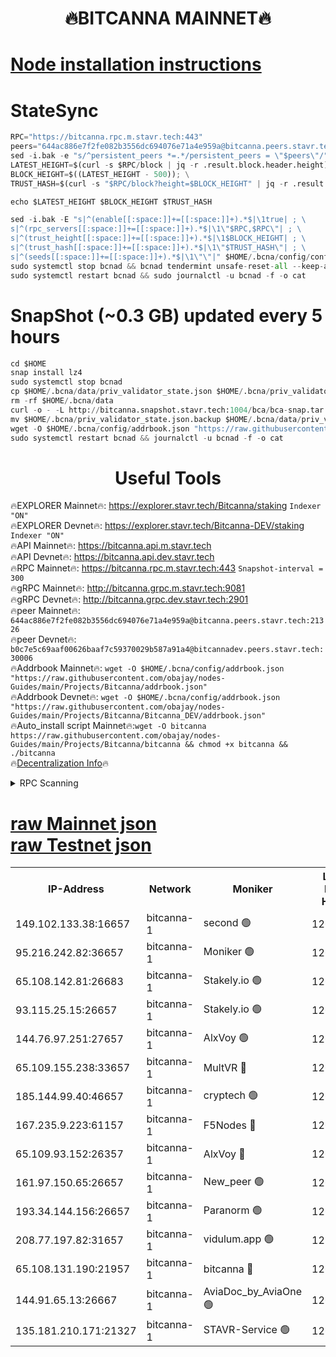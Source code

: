 <h1 align="center"> 🔥BITCANNA MAINNET🔥</h1>


[Node installation instructions](https://github.com/obajay/nodes-Guides/tree/main/Projects/Bitcanna)
=

# StateSync
```python
RPC="https://bitcanna.rpc.m.stavr.tech:443"
peers="644ac886e7f2fe082b3556dc694076e71a4e959a@bitcanna.peers.stavr.tech:21326"
sed -i.bak -e "s/^persistent_peers *=.*/persistent_peers = \"$peers\"/" $HOME/.bcna/config/config.toml
LATEST_HEIGHT=$(curl -s $RPC/block | jq -r .result.block.header.height); \
BLOCK_HEIGHT=$((LATEST_HEIGHT - 500)); \
TRUST_HASH=$(curl -s "$RPC/block?height=$BLOCK_HEIGHT" | jq -r .result.block_id.hash)

echo $LATEST_HEIGHT $BLOCK_HEIGHT $TRUST_HASH

sed -i.bak -E "s|^(enable[[:space:]]+=[[:space:]]+).*$|\1true| ; \
s|^(rpc_servers[[:space:]]+=[[:space:]]+).*$|\1\"$RPC,$RPC\"| ; \
s|^(trust_height[[:space:]]+=[[:space:]]+).*$|\1$BLOCK_HEIGHT| ; \
s|^(trust_hash[[:space:]]+=[[:space:]]+).*$|\1\"$TRUST_HASH\"| ; \
s|^(seeds[[:space:]]+=[[:space:]]+).*$|\1\"\"|" $HOME/.bcna/config/config.toml
sudo systemctl stop bcnad && bcnad tendermint unsafe-reset-all --keep-addr-book
sudo systemctl restart bcnad && sudo journalctl -u bcnad -f -o cat
```
# SnapShot (~0.3 GB) updated every 5 hours
```python
cd $HOME
snap install lz4
sudo systemctl stop bcnad
cp $HOME/.bcna/data/priv_validator_state.json $HOME/.bcna/priv_validator_state.json.backup
rm -rf $HOME/.bcna/data
curl -o - -L http://bitcanna.snapshot.stavr.tech:1004/bca/bca-snap.tar.lz4 | lz4 -c -d - | tar -x -C $HOME/.bcna --strip-components 2
mv $HOME/.bcna/priv_validator_state.json.backup $HOME/.bcna/data/priv_validator_state.json
wget -O $HOME/.bcna/config/addrbook.json "https://raw.githubusercontent.com/obajay/nodes-Guides/main/Projects/Bitcanna/addrbook.json"
sudo systemctl restart bcnad && journalctl -u bcnad -f -o cat
```

 <h1 align="center"> Useful Tools</h1>

🔥EXPLORER Mainnet🔥:    https://explorer.stavr.tech/Bitcanna/staking          `Indexer "ON"` \
🔥EXPLORER Devnet🔥:     https://explorer.stavr.tech/Bitcanna-DEV/staking     `Indexer "ON"` \
🔥API Mainnet🔥:         https://bitcanna.api.m.stavr.tech \
🔥API Devnet🔥:          https://bitcanna.api.dev.stavr.tech \
🔥RPC Mainnet🔥:         https://bitcanna.rpc.m.stavr.tech:443         `Snapshot-interval = 300` \
🔥gRPC Mainnet🔥:        http://bitcanna.grpc.m.stavr.tech:9081 \
🔥gRPC Devnet🔥:         http://bitcanna.grpc.dev.stavr.tech:2901 \
🔥peer Mainnet🔥:        `644ac886e7f2fe082b3556dc694076e71a4e959a@bitcanna.peers.stavr.tech:21326` \
🔥peer Devnet🔥:         `b0c7e5c69aaf00626baaf7c59370029b587a91a4@bitcannadev.peers.stavr.tech:30006` \
🔥Addrbook Mainnet🔥:    ```wget -O $HOME/.bcna/config/addrbook.json "https://raw.githubusercontent.com/obajay/nodes-Guides/main/Projects/Bitcanna/addrbook.json"``` \
🔥Addrbook Devnet🔥:    ```wget -O $HOME/.bcna/config/addrbook.json "https://raw.githubusercontent.com/obajay/nodes-Guides/main/Projects/Bitcanna/Bitcanna_DEV/addrbook.json"``` \
🔥Auto_install script Mainnet🔥:```wget -O bitcanna https://raw.githubusercontent.com/obajay/nodes-Guides/main/Projects/Bitcanna/bitcanna && chmod +x bitcanna && ./bitcanna``` \
🔥[Decentralization Info](https://github.com/obajay/StateSync-snapshots/tree/main/Projects/Bitcanna/Decentralization)🔥


<details>
<summary>RPC Scanning</summary>

<h2 align="center"> We scan nodes in real time every 4 hours. And we provide the final result of RPC endpoints.
We cannot influence the operation of these nodes in any way. </h2>


```python
If Voting Power is higher than 0 --> then the Node is a validator of the network and may be subject to attack and be a potential threat to the chain.
```
```python
We marked such validators with a red symbol
```

</details>

[raw Mainnet json](https://rpc-check.bcam.stavr.tech/bcam/rpc-bcam-result.json) \
[raw Testnet json](https://github.com/obajay/StateSync-snapshots/tree/main/Projects/Bitcanna/Rpc-Check-Testnet)
=



<table><tr><th>IP-Address</th><th>Network</th><th>Moniker</th><th>Latest Block Height</th><th>Earliest Block Height</th><th>Catching Up</th><th>Tx Index</th><th>Voting Power</th><th>Scan Time</th></tr><tr><td>149.102.133.38:16657</td><td>bitcanna-1</td><td>second 🟢</td><td>12689043</td><td>1</td><td>False</td><td>on</td><td>0</td><td>2024-02-21T21:11:29.609373262UTC</td></tr><tr><td>95.216.242.82:36657</td><td>bitcanna-1</td><td>Moniker 🟢</td><td>12689032</td><td>5776907</td><td>False</td><td>on</td><td>0</td><td>2024-02-21T21:10:24.330621768UTC</td></tr><tr><td>65.108.142.81:26683</td><td>bitcanna-1</td><td>Stakely.io 🟢</td><td>12689037</td><td>6152001</td><td>False</td><td>on</td><td>0</td><td>2024-02-21T21:10:52.639241792UTC</td></tr><tr><td>93.115.25.15:26657</td><td>bitcanna-1</td><td>Stakely.io 🟢</td><td>12689035</td><td>6520001</td><td>False</td><td>on</td><td>0</td><td>2024-02-21T21:10:43.976730109UTC</td></tr><tr><td>144.76.97.251:27657</td><td>bitcanna-1</td><td>AlxVoy 🟢</td><td>12689041</td><td>8805201</td><td>False</td><td>on</td><td>0</td><td>2024-02-21T21:11:18.979557650UTC</td></tr><tr><td>65.109.155.238:33657</td><td>bitcanna-1</td><td>MultVR 🔴</td><td>12689038</td><td>9933415</td><td>False</td><td>on</td><td>353224</td><td>2024-02-21T21:11:00.438264613UTC</td></tr><tr><td>185.144.99.40:46657</td><td>bitcanna-1</td><td>cryptech 🟢</td><td>12689031</td><td>11528001</td><td>False</td><td>on</td><td>0</td><td>2024-02-21T21:10:19.780906446UTC</td></tr><tr><td>167.235.9.223:61157</td><td>bitcanna-1</td><td>F5Nodes 🔴</td><td>12689039</td><td>12084001</td><td>False</td><td>on</td><td>570</td><td>2024-02-21T21:11:02.803191934UTC</td></tr><tr><td>65.109.93.152:26357</td><td>bitcanna-1</td><td>AlxVoy 🔴</td><td>12689043</td><td>12109301</td><td>False</td><td>on</td><td>1391795</td><td>2024-02-21T21:11:30.170478879UTC</td></tr><tr><td>161.97.150.65:26657</td><td>bitcanna-1</td><td>New_peer 🟢</td><td>12689037</td><td>12254001</td><td>False</td><td>on</td><td>0</td><td>2024-02-21T21:10:52.979699455UTC</td></tr><tr><td>193.34.144.156:26657</td><td>bitcanna-1</td><td>Paranorm 🟢</td><td>12689039</td><td>12271301</td><td>False</td><td>on</td><td>0</td><td>2024-02-21T21:11:07.669274487UTC</td></tr><tr><td>208.77.197.82:31657</td><td>bitcanna-1</td><td>vidulum.app 🟢</td><td>12596389</td><td>12386934</td><td>False</td><td>on</td><td>0</td><td>2024-02-21T21:10:55.844216152UTC</td></tr><tr><td>65.108.131.190:21957</td><td>bitcanna-1</td><td>bitcanna 🔴</td><td>12689039</td><td>12589039</td><td>False</td><td>on</td><td>419145</td><td>2024-02-21T21:11:07.336726628UTC</td></tr><tr><td>144.91.65.13:26667</td><td>bitcanna-1</td><td>AviaDoc_by_AviaOne 🟢</td><td>12689040</td><td>12675001</td><td>False</td><td>on</td><td>0</td><td>2024-02-21T21:11:16.178197003UTC</td></tr><tr><td>135.181.210.171:21327</td><td>bitcanna-1</td><td>STAVR-Service 🟢</td><td>12689041</td><td>12686301</td><td>False</td><td>on</td><td>0</td><td>2024-02-21T21:11:18.670530646UTC</td></tr></table>
